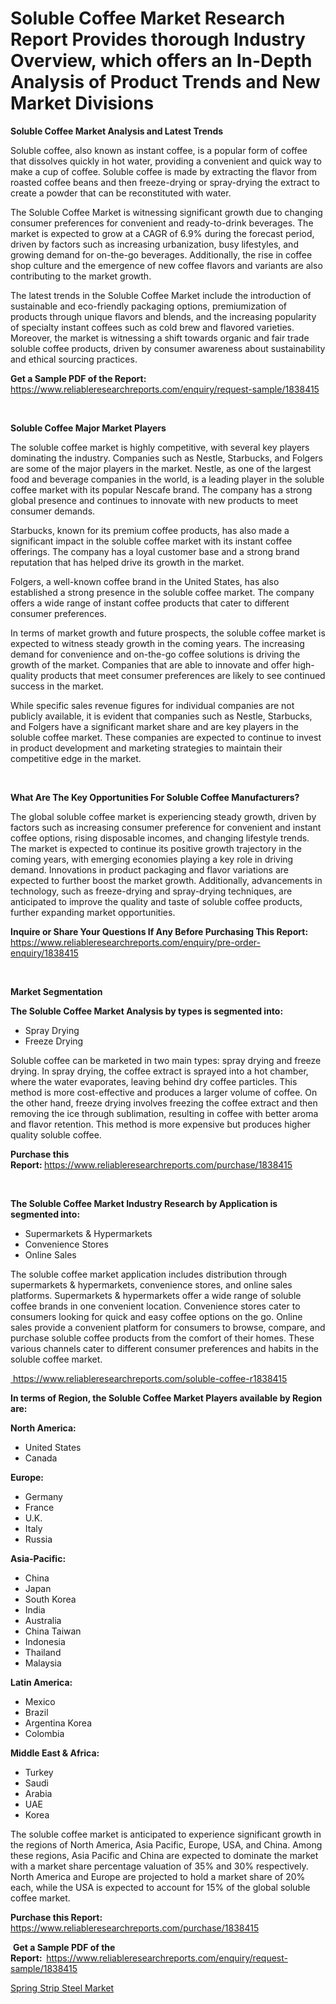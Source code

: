 <p><h1>Soluble Coffee Market Research Report Provides thorough Industry Overview, which offers an In-Depth Analysis of Product Trends and New Market Divisions</h1></p><p><strong>Soluble Coffee Market Analysis and Latest Trends</strong></p>
<p><p>Soluble coffee, also known as instant coffee, is a popular form of coffee that dissolves quickly in hot water, providing a convenient and quick way to make a cup of coffee. Soluble coffee is made by extracting the flavor from roasted coffee beans and then freeze-drying or spray-drying the extract to create a powder that can be reconstituted with water.</p><p>The Soluble Coffee Market is witnessing significant growth due to changing consumer preferences for convenient and ready-to-drink beverages. The market is expected to grow at a CAGR of 6.9% during the forecast period, driven by factors such as increasing urbanization, busy lifestyles, and growing demand for on-the-go beverages. Additionally, the rise in coffee shop culture and the emergence of new coffee flavors and variants are also contributing to the market growth.</p><p>The latest trends in the Soluble Coffee Market include the introduction of sustainable and eco-friendly packaging options, premiumization of products through unique flavors and blends, and the increasing popularity of specialty instant coffees such as cold brew and flavored varieties. Moreover, the market is witnessing a shift towards organic and fair trade soluble coffee products, driven by consumer awareness about sustainability and ethical sourcing practices.</p></p>
<p><strong>Get a Sample PDF of the Report:&nbsp;</strong> <a href="https://www.reliableresearchreports.com/enquiry/request-sample/1838415">https://www.reliableresearchreports.com/enquiry/request-sample/1838415</a></p>
<p>&nbsp;</p>
<p><strong>Soluble Coffee Major Market Players</strong></p>
<p><p>The soluble coffee market is highly competitive, with several key players dominating the industry. Companies such as Nestle, Starbucks, and Folgers are some of the major players in the market. Nestle, as one of the largest food and beverage companies in the world, is a leading player in the soluble coffee market with its popular Nescafe brand. The company has a strong global presence and continues to innovate with new products to meet consumer demands.</p><p>Starbucks, known for its premium coffee products, has also made a significant impact in the soluble coffee market with its instant coffee offerings. The company has a loyal customer base and a strong brand reputation that has helped drive its growth in the market.</p><p>Folgers, a well-known coffee brand in the United States, has also established a strong presence in the soluble coffee market. The company offers a wide range of instant coffee products that cater to different consumer preferences.</p><p>In terms of market growth and future prospects, the soluble coffee market is expected to witness steady growth in the coming years. The increasing demand for convenience and on-the-go coffee solutions is driving the growth of the market. Companies that are able to innovate and offer high-quality products that meet consumer preferences are likely to see continued success in the market.</p><p>While specific sales revenue figures for individual companies are not publicly available, it is evident that companies such as Nestle, Starbucks, and Folgers have a significant market share and are key players in the soluble coffee market. These companies are expected to continue to invest in product development and marketing strategies to maintain their competitive edge in the market.</p></p>
<p>&nbsp;</p>
<p><strong>What Are The Key Opportunities For Soluble Coffee Manufacturers?</strong></p>
<p><p>The global soluble coffee market is experiencing steady growth, driven by factors such as increasing consumer preference for convenient and instant coffee options, rising disposable incomes, and changing lifestyle trends. The market is expected to continue its positive growth trajectory in the coming years, with emerging economies playing a key role in driving demand. Innovations in product packaging and flavor variations are expected to further boost the market growth. Additionally, advancements in technology, such as freeze-drying and spray-drying techniques, are anticipated to improve the quality and taste of soluble coffee products, further expanding market opportunities.</p></p>
<p><strong>Inquire or Share Your Questions If Any Before Purchasing This Report:</strong> <a href="https://www.reliableresearchreports.com/enquiry/pre-order-enquiry/1838415">https://www.reliableresearchreports.com/enquiry/pre-order-enquiry/1838415</a></p>
<p>&nbsp;</p>
<p><strong>Market Segmentation</strong></p>
<p><strong>The Soluble Coffee Market Analysis by types is segmented into:</strong></p>
<p><ul><li>Spray Drying</li><li>Freeze Drying</li></ul></p>
<p><p>Soluble coffee can be marketed in two main types: spray drying and freeze drying. In spray drying, the coffee extract is sprayed into a hot chamber, where the water evaporates, leaving behind dry coffee particles. This method is more cost-effective and produces a larger volume of coffee. On the other hand, freeze drying involves freezing the coffee extract and then removing the ice through sublimation, resulting in coffee with better aroma and flavor retention. This method is more expensive but produces higher quality soluble coffee.</p></p>
<p><strong>Purchase this Report:&nbsp;</strong><a href="https://www.reliableresearchreports.com/purchase/1838415">https://www.reliableresearchreports.com/purchase/1838415</a></p>
<p>&nbsp;</p>
<p><strong>The Soluble Coffee Market Industry Research by Application is segmented into:</strong></p>
<p><ul><li>Supermarkets & Hypermarkets</li><li>Convenience Stores</li><li>Online Sales</li></ul></p>
<p><p>The soluble coffee market application includes distribution through supermarkets & hypermarkets, convenience stores, and online sales platforms. Supermarkets & hypermarkets offer a wide range of soluble coffee brands in one convenient location. Convenience stores cater to consumers looking for quick and easy coffee options on the go. Online sales provide a convenient platform for consumers to browse, compare, and purchase soluble coffee products from the comfort of their homes. These various channels cater to different consumer preferences and habits in the soluble coffee market.</p></p>
<p><a href="https://www.reliableresearchreports.com/soluble-coffee-r1838415">&nbsp;https://www.reliableresearchreports.com/soluble-coffee-r1838415</a></p>
<p><strong>In terms of Region, the Soluble Coffee Market Players available by Region are:</strong></p>
<p>
    <p> <strong> North America: </strong>
        <ul>
            <li>United States</li>
            <li>Canada</li>
        </ul>
        </p> 
    <p> <strong> Europe: </strong>
        <ul>
            <li>Germany</li>
            <li>France</li>
            <li>U.K.</li>
            <li>Italy</li>
            <li>Russia</li>
        </ul>
        </p> 
    <p> <strong> Asia-Pacific: </strong>
        <ul>
            <li>China</li>
            <li>Japan</li>
            <li>South Korea</li>
            <li>India</li>
            <li>Australia</li>
            <li>China Taiwan</li>
            <li>Indonesia</li>
            <li>Thailand</li>
            <li>Malaysia</li>
        </ul>
        </p> 
    <p> <strong> Latin America: </strong>
        <ul>
            <li>Mexico</li>
            <li>Brazil</li>
            <li>Argentina Korea</li>
            <li>Colombia</li>
        </ul>
        </p> 
    <p> <strong> Middle East & Africa: </strong>
        <ul>
            <li>Turkey</li>
            <li>Saudi</li>
            <li>Arabia</li>
            <li>UAE</li>
            <li>Korea</li>
        </ul>
    </p>
    </p>
<p><p>The soluble coffee market is anticipated to experience significant growth in the regions of North America, Asia Pacific, Europe, USA, and China. Among these regions, Asia Pacific and China are expected to dominate the market with a market share percentage valuation of 35% and 30% respectively. North America and Europe are projected to hold a market share of 20% each, while the USA is expected to account for 15% of the global soluble coffee market.</p></p>
<p><strong>Purchase this Report: </strong><a href="https://www.reliableresearchreports.com/purchase/1838415">https://www.reliableresearchreports.com/purchase/1838415</a></p>
<p>&nbsp;<strong>Get a Sample PDF of the Report:&nbsp;&nbsp;</strong><a href="https://www.reliableresearchreports.com/enquiry/request-sample/1838415">https://www.reliableresearchreports.com/enquiry/request-sample/1838415</a></p>
<p><strong></strong></p>
<p><p><a href="https://extreme-scabiosa-c81.notion.site/Spring-Strip-Steel-Market-Research-Report-Reveals-The-Latest-Trends-And-Opportunities-of-this-Market-e38f4437b2ca46d4a741185f62b52b07">Spring Strip Steel Market</a></p></p>